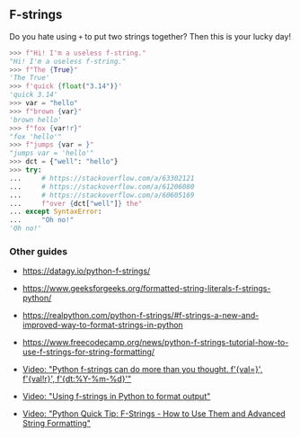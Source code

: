 ## F-strings

Do you hate using `+` to put two strings together?
Then this is your lucky day!

```py
>>> f"Hi! I'm a useless f-string."
"Hi! I'm a useless f-string."
>>> f"The {True}"
'The True'
>>> f'quick {float("3.14")}'
'quick 3.14'
>>> var = "hello"
>>> f"brown {var}"
'brown hello'
>>> f"fox {var!r}"
"fox 'hello'"
>>> f"jumps {var = }"
"jumps var = 'hello'"
>>> dct = {"well": "hello"}
>>> try:
...     # https://stackoverflow.com/a/63302121
...     # https://stackoverflow.com/a/61206080
...     # https://stackoverflow.com/a/60605169
...     f"over {dct["well"]} the"
... except SyntaxError:
...     "Oh no!"
'Oh no!'

```

### Other guides

- https://datagy.io/python-f-strings/
- https://www.geeksforgeeks.org/formatted-string-literals-f-strings-python/
- https://realpython.com/python-f-strings/#f-strings-a-new-and-improved-way-to-format-strings-in-python
- https://www.freecodecamp.org/news/python-f-strings-tutorial-how-to-use-f-strings-for-string-formatting/

- [Video: "Python f-strings can do more than you thought. f'{val=}', f'{val!r}', f'{dt:%Y-%m-%d}'"](https://youtu.be/BxUxX1Ku1EQ)
- [Video: "Using f-strings in Python to format output"](https://youtu.be/ptlQiNju11k)
- [Video: "Python Quick Tip: F-Strings - How to Use Them and Advanced String Formatting"](https://youtu.be/nghuHvKLhJA)
